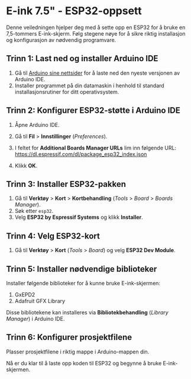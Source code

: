 # E-ink 7.5" - ESP32-oppsett

Denne veiledningen hjelper deg med å sette opp en ESP32 for å bruke en 7,5-tommers E-ink-skjerm. Følg stegene nøye for å sikre riktig installasjon og konfigurasjon av nødvendig programvare.

## Trinn 1: Last ned og installer Arduino IDE

1. Gå til [Arduino sine nettsider](https://www.arduino.cc/en/software) for å laste ned den nyeste versjonen av Arduino IDE.
2. Installer programmet på din datamaskin i henhold til standard installasjonsrutiner for ditt operativsystem.

## Trinn 2: Konfigurer ESP32-støtte i Arduino IDE

1. Åpne Arduino IDE.
2. Gå til **Fil** > **Innstillinger** (*Preferences*).
3. I feltet for **Additional Boards Manager URLs** lim inn følgende URL:
https://dl.espressif.com/dl/package_esp32_index.json

4. Klikk **OK**.

## Trinn 3: Installer ESP32-pakken

1. Gå til **Verktøy** > **Kort** > **Kortbehandling** (*Tools* > *Board* > *Boards Manager*).
2. Søk etter `esp32`.
3. Velg **ESP32 by Espressif Systems** og klikk **Installer**.

## Trinn 4: Velg ESP32-kort

1. Gå til **Verktøy** > **Kort** (*Tools* > *Board*) og velg **ESP32 Dev Module**.

## Trinn 5: Installer nødvendige biblioteker

Installer følgende biblioteker for å kunne bruke E-ink-skjermen:
1. GxEPD2
2. Adafruit GFX Library

Disse bibliotekene kan installeres via **Bibliotekbehandling** (*Library Manager*) i Arduino IDE.

## Trinn 6: Konfigurer prosjektfilene

Plasser prosjektfilene i riktig mappe i Arduino-mappen din.

Nå er du klar til å laste opp koden til ESP32 og begynne å bruke E-ink-skjermen.
